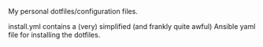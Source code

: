 My personal dotfiles/configuration files.

install.yml contains a (very) simplified (and frankly quite awful) Ansible yaml file for installing the dotfiles.
